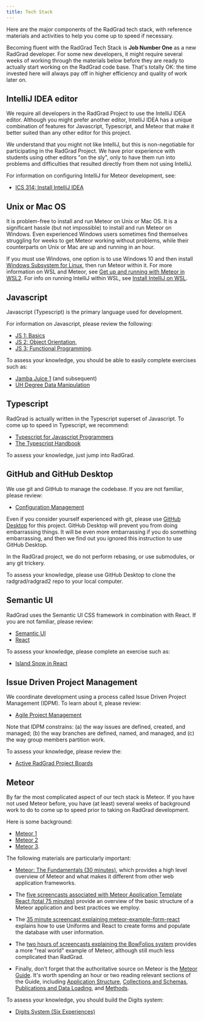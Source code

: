 ```yaml
---
title: Tech Stack
---
```


Here are the major components of the RadGrad tech stack, with reference materials and activities to help you come up to speed if necessary.

Becoming fluent with the RadGrad Tech Stack is **Job Number One** as a new RadGrad developer.  For some new developers, it might require several weeks of working through the materials below before they are ready to actually start working on the RadGrad code base.  That's totally OK: the time invested here will always pay off in higher efficiency and quality of work later on.

## IntelliJ IDEA editor

We require all developers in the RadGrad Project to use the IntelliJ IDEA editor.  Although you might prefer another editor, IntelliJ IDEA has a unique combination of features for Javascript, Typescript, and Meteor that make it better suited than any other editor for this project.

We understand that you might not like IntelliJ, but this is non-negotiable for participating in the RadGrad Project.  We have prior experience with students using other editors "on the sly", only to have them run into problems and difficulties that resulted directly from them not using IntelliJ.

For information on configuring IntelliJ for Meteor development, see:

  * [ICS 314: Install IntelliJ IDEA](http://courses.ics.hawaii.edu/ics314f19/morea/development-environments/experience-install-intellij-idea.html)

## Unix or Mac OS

It is problem-free to install and run Meteor on Unix or Mac OS.  It is a significant hassle (but not impossible) to install and run Meteor on Windows.  Even experienced Windows users sometimes find themselves struggling for weeks to get Meteor working without problems, while their counterparts on Unix or Mac are up and running in an hour.

If you must use Windows, one option is to use Windows 10 and then install [Windows Subsystem for Linux](https://docs.microsoft.com/en-us/windows/wsl/install-win10), then run Meteor within it. For more information on WSL and Meteor, see [Get up and running with Meteor in WSL2](https://dev.to/rickyeckhardt/get-up-and-running-with-meteor-in-wsl2-4cjc). For info on running IntelliJ within WSL, see [Install IntelliJ on WSL](https://github.com/lackovic/notes/tree/master/Windows/Windows%20Subsystem%20for%20Linux#install-intellij-idea).


## Javascript

Javascript (Typescript) is the primary language used for development.

For information on Javascript, please review the following:

   * [JS 1: Basics](http://courses.ics.hawaii.edu/ics314f20/modules/javascript-1/)
   * [JS 2: Object Orientation](http://courses.ics.hawaii.edu/ics314f20/modules/javascript-2/),
   * [JS 3: Functional Programming](http://courses.ics.hawaii.edu/ics314f20/modules/javascript-3/).

To assess your knowledge, you should be able to easily complete exercises such as:

  * [Jamba Juice 1](http://courses.ics.hawaii.edu/ics314f20/morea/javascript-2/experience-jamba-juice-1.html) (and subsequent)
  * [UH Degree Data Manipulation](http://courses.ics.hawaii.edu/ics314f20/morea/javascript-3/experience-underscore-2.html)

## Typescript

RadGrad is actually written in the Typescript superset of Javascript. To come up to speed in Typescript, we recommend:

  * [Typescript for Javascript Programmers](https://www.typescriptlang.org/docs/handbook/typescript-in-5-minutes.html)
  * [The Typescript Handbook](https://www.typescriptlang.org/docs/handbook/intro.html)

To assess your knowledge, just jump into RadGrad.

## GitHub and GitHub Desktop

We use git and GitHub to manage the codebase.  If you are not familiar, please review:

  *  [Configuration Management](http://courses.ics.hawaii.edu/ics314f20/modules/configuration-management/)

Even if you consider yourself experienced with git, please use [GitHub Desktop](https://desktop.github.com/) for this project. GitHub Desktop will prevent you from doing embarrassing things.  It will be even more embarrassing if you do something embarrassing, and then we find out you ignored this instruction to use GitHub Desktop.

In the RadGrad project, we do not perform rebasing, or use submodules, or any git trickery.

To assess your knowledge, please use GitHub Desktop to clone the radgrad/radgrad2 repo to your local computer.

## Semantic UI

RadGrad uses the Semantic UI CSS framework in combination with React.  If you are not familiar, please review:

  * [Semantic UI](http://courses.ics.hawaii.edu/ics314f20/modules/ui-frameworks/)
  * [React](http://courses.ics.hawaii.edu/ics314f20/modules/react/)

To assess your knowledge, please complete an exercise such as:

  * [Island Snow in React](http://courses.ics.hawaii.edu/ics314f20/morea/react/experience-islandsnow-react.html)

## Issue Driven Project Management

We coordinate development using a process called Issue Driven Project Management (IDPM). To learn about it, please review:

  *  [Agile Project Management](http://courses.ics.hawaii.edu/ics314f20/modules/project-management/)

Note that IDPM constrains: (a) the way issues are defined, created, and managed; (b) the way branches are defined, named, and managed, and (c) the way group members partition work.

To assess your knowledge, please review the:

  * [Active RadGrad Project Boards](https://github.com/radgrad/radgrad2/projects)


## Meteor

By far the most complicated aspect of our tech stack is Meteor. If you have not used Meteor before, you have (at least) several weeks of background work to do to come up to speed prior to taking on RadGrad development.

Here is some background:

  * [Meteor 1](http://courses.ics.hawaii.edu/ics314f20/modules/meteor-1/)
  * [Meteor 2](http://courses.ics.hawaii.edu/ics314f20/modules/meteor-2/)
  * [Meteor 3](http://courses.ics.hawaii.edu/ics314f20/modules/meteor-3/).

The following materials are particularly important:

  * [Meteor: The Fundamentals (30 minutes)](http://courses.ics.hawaii.edu/ics314f20/morea/meteor-1/reading-screencast-meteor-fundamentals.html), which provides a high level overview of Meteor and what makes it different from other web application frameworks.

  * The [five screencasts associated with Meteor Application Template React (total 75 minutes)](https://ics-software-engineering.github.io/meteor-application-template-react/#screencasts) provide an overview of the basic structure of a Meteor application and best practices we employ.

  * The [35 minute screencast explaining meteor-example-form-react](https://ics-software-engineering.github.io/meteor-example-form-react/#screencast) explains how to use Uniforms and React to create forms and populate the database with user information.

  * The [two hours of screencasts explaining the BowFolios system](https://bowfolios.github.io/#walkthrough-videos) provides a more "real world" example of Meteor, although still much less complicated than RadGrad.

  * Finally, don't forget that the authoritative source on Meteor is the [Meteor Guide](https://guide.meteor.com/). It's worth spending an hour or two reading relevant sections of the Guide, including [Application Structure](https://guide.meteor.com/structure.html), [Collections and Schemas](https://guide.meteor.com/collections.html), [Publications and Data Loading](https://guide.meteor.com/data-loading.html), and [Methods](https://guide.meteor.com/methods.html).

To assess your knowledge, you should build the Digits system:

  * [Digits System (Six Experiences)](http://courses.ics.hawaii.edu/ics314f20/modules/meteor-3/)







